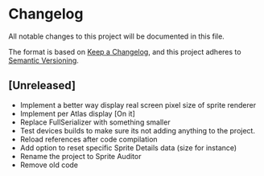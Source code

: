 # Changelog
All notable changes to this project will be documented in this file.

The format is based on [Keep a Changelog](https://keepachangelog.com/en/1.0.0/),
and this project adheres to [Semantic Versioning](https://semver.org/spec/v2.0.0.html).


## [Unreleased]
- Implement a better way display real screen pixel size of sprite renderer
- Implement per Atlas display [On it] 
- Replace FullSerializer with something smaller
- Test devices builds to make sure its not adding anything to the project.
- Reload references after code compilation
- Add option to reset specific Sprite Details data (size for instance)
- Rename the project to Sprite Auditor
- Remove old code






